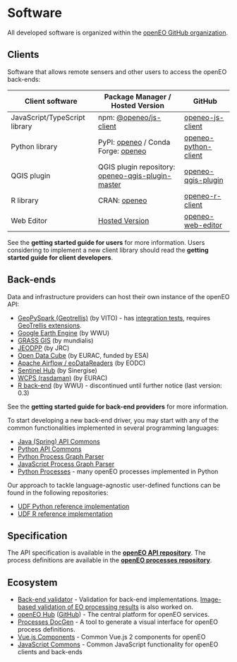 # Software

All developed software is organized within the [openEO GitHub organization](https://github.com/open-eo/).

## Clients

Software that allows remote sensers and other users to access the openEO back-ends:

| Client software               | Package Manager / Hosted Version                             | GitHub                                                       |
| ----------------------------- | ------------------------------------------------------------ | ------------------------------------------------------------ |
| JavaScript/TypeScript library | npm: [@openeo/js-client](https://www.npmjs.com/package/@openeo/js-client) | [openeo-js-client](https://github.com/Open-EO/openeo-js-client) |
| Python library                | PyPI: [openeo](https://pypi.org/project/openeo/) / Conda Forge: [openeo](https://anaconda.org/conda-forge/openeo) | [openeo-python-client](https://github.com/Open-EO/openeo-python-client) |
| QGIS plugin                   | QGIS plugin repository: [openeo-qgis-plugin-master](https://plugins.qgis.org/plugins/openeo-qgis-plugin-master/)  | [openeo-qgis-plugin](https://github.com/Open-EO/openeo-qgis-plugin) |
| R library                     | CRAN: [openeo](https://cran.r-project.org/package=openeo)    | [openeo-r-client](https://github.com/Open-EO/openeo-r-client) |
| Web Editor                    | [Hosted Version](https://editor.openeo.org)                  | [openeo-web-editor](https://github.com/Open-EO/openeo-web-editor) |

See the <a :href="$site.themeConfig.docPath + 'getting-started.html'">**getting started guide for users**</a> for more information.
Users considering to implement a new client library should read the <a :href="$site.themeConfig.docPath + 'developers/clients/getting-started.html'">**getting started guide for client developers**</a>.

## Back-ends

Data and infrastructure providers can host their own instance of the openEO API:

* [GeoPySpark (Geotrellis)](https://github.com/Open-EO/openeo-geopyspark-driver) (by VITO) - has [integration tests](https://github.com/Open-EO/openeo-geopyspark-integrationtests), requires [GeoTrellis extensions](https://github.com/Open-EO/openeo-geotrellis-extensions).
* [Google Earth Engine](https://github.com/Open-EO/openeo-earthengine-driver) (by WWU)
* [GRASS GIS](https://github.com/Open-EO/openeo-grassgis-driver) (by mundialis)
* [JEODPP](https://github.com/Open-EO/openeo-jeodpp-driver) (by JRC)
* [Open Data Cube](https://github.com/SARScripts/openeo_odc_driver) (by EURAC, funded by ESA)
* [Apache Airflow / eoDataReaders](https://github.com/Open-EO/openeo-eodc-driver) (by EODC)
* [Sentinel Hub](https://github.com/Open-EO/openeo-sentinelhub-python-driver) (by Sinergise)
* [WCPS (rasdaman)](https://github.com/Open-EO/openeo-wcps-driver) (by EURAC)
* [R back-end](https://github.com/Open-EO/openeo-r-backend) (by WWU) - discontinued until further notice (last version: 0.3)

See the <a :href="$site.themeConfig.docPath + 'developers/backends/getting-started.html'">**getting started guide for back-end providers**</a> for more information.

To start developing a new back-end driver, you may start with any of the common functionalities implemented in several programming languages:

* [Java (Spring) API Commons](https://github.com/Open-EO/openeo-spring-driver)
* [Python API Commons](https://github.com/Open-EO/openeo-python-driver)
* [Python Process Graph Parser](https://github.com/Open-EO/openeo-pg-parser-python)
* [JavaScript Process Graph Parser](https://github.com/Open-EO/openeo-js-processgraphs)
* [Python Processes](https://github.com/Open-EO/openeo-processes-python) - many openEO processes implemented in Python

Our approach to tackle language-agnostic user-defined functions can be found in the following repositories:

* [UDF Python reference implementation](https://github.com/Open-EO/openeo-udf)
* [UDF R reference implementation](https://github.com/Open-EO/openeo-r-udf)

## Specification

The API specification is available in the **[openEO API repository](https://github.com/Open-EO/openeo-api)**.
The process definitions are available in the **[openEO processes repository](https://github.com/Open-EO/openeo-processes)**.

## Ecosystem

* [Back-end validator](https://github.com/Open-EO/openeo-backend-validator) - Validation for back-end implementations. [Image-based validation of EO processing results](https://github.com/Open-EO/openeo-result-validation-engine) is also worked on.
* [openEO Hub](https://hub.openeo.org) ([GitHub](https://github.com/Open-EO/openeo-hub)) - The central platform for openEO services.
* [Processes DocGen](https://github.com/Open-EO/openeo-processes-docgen) - A tool to generate a visual interface for openEO process definitions.
* [Vue.js Components](https://github.com/Open-EO/openeo-vue-components) - Common Vue.js 2 components for openEO
* [JavaScript Commons](https://github.com/Open-EO/openeo-js-commons) - Common JavaScript functionality for openEO clients and back-ends
